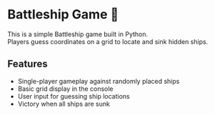 # Battleship Game 🎯

This is a simple Battleship game built in Python.  
Players guess coordinates on a grid to locate and sink hidden ships.  

## Features
- Single-player gameplay against randomly placed ships  
- Basic grid display in the console  
- User input for guessing ship locations  
- Victory when all ships are sunk  



